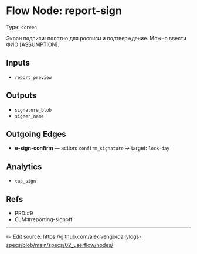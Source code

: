 # Flow Node: report-sign

Type: `screen`

Экран подписи: полотно для росписи и подтверждение. Можно ввести ФИО [ASSUMPTION].

## Inputs
- `report_preview`

## Outputs
- `signature_blob`
- `signer_name`

## Outgoing Edges
- **e-sign-confirm** — action: `confirm_signature` → target: `lock-day`

## Analytics
- `tap_sign`

## Refs
- PRD:#9
- CJM:#reporting-signoff

---
✏️ Edit source: https://github.com/alexivengo/dailylogs-specs/blob/main/specs/02_userflow/nodes/